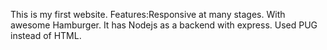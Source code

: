This is my first website.
Features:Responsive at many stages.
With awesome Hamburger.
It has Nodejs as a backend with express.
Used PUG instead of HTML.
